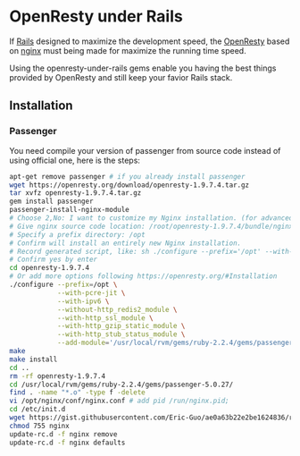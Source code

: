 # OpenResty under Rails

If [Rails](http://rubyonrails.org/) designed to maximize the development speed, the [OpenResty](https://openresty.org/) based on [nginx](http://nginx.org/) must being made for maximize the running time speed.

Using the openresty-under-rails gems enable you having the best things provided by OpenResty and still keep your favior Rails stack.

## Installation

### Passenger

You need compile your version of passenger from source code instead of using official one, here is the steps:

```bash
apt-get remove passenger # if you already install passenger
wget https://openresty.org/download/openresty-1.9.7.4.tar.gz
tar xvfz openresty-1.9.7.4.tar.gz
gem install passenger
passenger-install-nginx-module
# Choose 2,No: I want to customize my Nginx installation. (for advanced users)
# Give nginx source code location: /root/openresty-1.9.7.4/bundle/nginx-1.9.7
# Specify a prefix directory: /opt
# Confirm will install an entirely new Nginx installation.
# Record generated script, like: sh ./configure --prefix='/opt' --with-http_ssl_module --with-http_gzip_static_module --with-http_stub_status_module --with-cc-opt=-Wno-error --with-ld-opt='' --add-module='/usr/local/rvm/gems/ruby-2.2.4/gems/passenger-5.0.27/src/nginx_module'
# Confirm yes by enter
cd openresty-1.9.7.4
# Or add more options following https://openresty.org/#Installation
./configure --prefix=/opt \
            --with-pcre-jit \
            --with-ipv6 \
            --without-http_redis2_module \
            --with-http_ssl_module \
            --with-http_gzip_static_module \
            --with-http_stub_status_module \
            --add-module='/usr/local/rvm/gems/ruby-2.2.4/gems/passenger-5.0.27/src/nginx_module'
make
make install
cd ..
rm -rf openresty-1.9.7.4
cd /usr/local/rvm/gems/ruby-2.2.4/gems/passenger-5.0.27/
find . -name "*.o" -type f -delete
vi /opt/nginx/conf/nginx.conf # add pid /run/nginx.pid;
cd /etc/init.d
wget https://gist.githubusercontent.com/Eric-Guo/ae0a63b22e2be1624836/raw/e46ef29ebdb77e15113dfec5919ca823e6b740da/nginx
chmod 755 nginx
update-rc.d -f nginx remove
update-rc.d -f nginx defaults
```